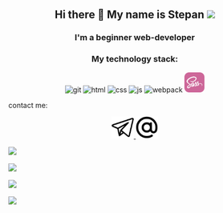 <h2 align="center">Hi there 👋 My name is Stepan

<img src="https://media.giphy.com/media/WTjXuYA2y4o3UZly3W/giphy.gif" width="300">

</h2>
<h3 align="center"> I'm a beginner web-developer</h3>

<h3 align="center">My technology stack:</h3>
<p align="center">
<img src="https://camo.githubusercontent.com/fbfcb9e3dc648adc93bef37c718db16c52f617ad055a26de6dc3c21865c3321d/68747470733a2f2f7777772e766563746f726c6f676f2e7a6f6e652f6c6f676f732f6769742d73636d2f6769742d73636d2d69636f6e2e737667" alt="git" width="40" height="40"/>
<img src="https://www.vectorlogo.zone/logos/w3_html5/w3_html5-icon.svg" alt="html" width="40" height="40"/>
<img src="https://www.vectorlogo.zone/logos/w3_css/w3_css-icon.svg" alt="css" width="40" height="40"/>
<img src="https://upload.vectorlogo.zone/logos/javascript/images/239ec8a4-163e-4792-83b6-3f6d96911757.svg" alt="js" width="40" height="40"/>
<img src="https://www.vectorlogo.zone/logos/js_webpack/js_webpack-icon.svg" alt="webpack" width="40" height="40"/>
<img src="https://raw.githubusercontent.com/tandpfun/skill-icons/a50fa57465e82a1147fa512fb3d64cc5902df578/icons/Sass.svg" title="SASS"**alt="SASS" width="40" height="40"/>
</p>

contact me:

<div align="center">
    <a href="https://t.me/burlackoff" target="blank">
        <img src="./images/telegram.png" width="44px">
    </a>
    <a href="mailto: burlackoff@gmail.com" target="blank">
        <img src="./images/arroba.png" width="44px">
    </a>
</div>

![](https://github-readme-stats.vercel.app/api?username=burlackoff&show_icons=true&theme=tokyonight)

![](http://github-profile-summary-cards.vercel.app/api/cards/repos-per-language?username=burlackoff&theme=tokyonight)

![](http://github-profile-summary-cards.vercel.app/api/cards/stats?username=burlackoff&theme=tokyonight)

![](http://github-profile-summary-cards.vercel.app/api/cards/profile-details?username=burlackoff&theme=tokyonight)
